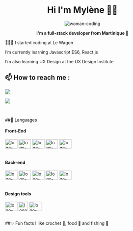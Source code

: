 <h1 align="center"> Hi I'm Mylène 👋🏽 </h1>

<div align="center">
<img alt="woman-coding" src="https://user-images.githubusercontent.com/85175068/158241088-2246cbb5-d7c4-4afa-9f04-5120b2db5db9.gif">
</div>
 

<p align="center"> <strong> I'm a full-stack developer from Martinique 🌺</strong><p>

👩🏾‍💻 I started coding at Le Wagon

   I’m currently learning Javascript ES6, React.js

   I’m also learning UX Design at the UX Design Institute

## 📫 How to reach me : 
<div style="display: inline_block">
<a href="mailto:mylene.desroses@gmail.com"> <img src="https://img.shields.io/badge/Gmail-D14836?style=for-the-badge&logo=gmail&logoColor=white" target="_blank"></a>

<a href="https://www.linkedin.com/in/mylene-desroses/" target="_blank"><img src="https://img.shields.io/badge/LinkedIn-0077B5?style=for-the-badge&logo=linkedin&logoColor=white" target="_blank"></a>
 </div><br>

##💬 Languages 

<h4> Front-End </h4> 
<div style="display: inline_block">
  <img align="center" alt="logo-html" height="30" width="40" src="https://user-images.githubusercontent.com/85175068/158226266-203f7bcc-507d-4031-8320-cfee593726b4.svg">
  <img align="center" alt="logo-css" height="30" width="40" src="https://user-images.githubusercontent.com/85175068/158232875-27ac1528-4f5d-492b-ba8e-45dbe2ec9fb3.svg">
  <img align="center" alt="logo-saas" height="30" width="40" src="https://user-images.githubusercontent.com/85175068/158232949-61c32c37-211b-4e4a-a2d5-cd7b99135f3c.svg">
  <img align="center" alt="logo-javascript" height="30" width="40" src="https://user-images.githubusercontent.com/85175068/158233181-79a5ab9e-ec10-4a8a-beee-baa55d1c0292.svg">
  <img align="center" alt="logo-bootstrap" height="30" width="40" src="https://user-images.githubusercontent.com/85175068/158233273-8205871c-8c07-4f06-8114-6b6cc7bb4636.svg">
  </div><br>
  
  <h4> Back-end </h4> 
  
 <div style="display: inline_block">
  <img align="center" alt="logo-ruby" height="30" width="40" src="https://user-images.githubusercontent.com/85175068/158233563-1901f0cc-0c3b-4394-9f49-1383a69a5236.svg">
  <img align="center" alt="logo-rails" height="30" width="40" src="https://user-images.githubusercontent.com/85175068/158233570-eb612fd1-d820-4016-8fd9-246e7a69a2ef.svg">
  <img align="center" alt="logo-jquery" height="30" width="40" src="https://user-images.githubusercontent.com/85175068/158233572-279b7688-d1e5-4a14-89f7-8a8dfdf0c664.svg">
  <img align="center" alt="logo-heroku" height="30" width="40" src="https://user-images.githubusercontent.com/85175068/158233569-29e52998-8ddd-46cb-af26-e58cb95bc76c.svg">
  <img align="center" alt="logo-postgresql" height="30" width="40" src="https://user-images.githubusercontent.com/85175068/158233568-e7a1725a-4576-43cb-b5ae-e68ad34b8a14.svg">
  </div><br>

<h4> Design tools </h4> 
<div style="display: inline_block">
  <img align="center" alt="logo-figma" height="30" width="40" src="https://user-images.githubusercontent.com/85175068/158234189-3424a98a-8b49-4e04-a3ad-300130ba884c.svg">
  <img align="center" alt="logo-illustrator" height="30" width="30" src="https://user-images.githubusercontent.com/85175068/158234785-c47f1523-db34-435a-8655-1c4efe6d78bb.svg">
  <img align="center" alt="logo-xd" height="30" width="40" src="https://user-images.githubusercontent.com/85175068/158234476-72f5650a-2a3d-4ac5-b698-bac46f566c0f.svg">
  </div><br>

##✨ Fun facts
I like crochet 🧶, food 🍕 and fishing 🎣
